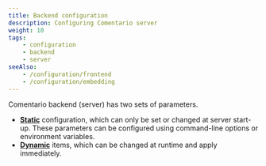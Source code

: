 ```yaml
---
title: Backend configuration
description: Configuring Comentario server
weight: 10
tags:
    - configuration
    - backend
    - server
seeAlso:
    - /configuration/frontend
    - /configuration/embedding
---
```


Comentario backend (server) has two sets of parameters.

<!--more-->

* **[Static](static)** configuration, which can only be set or changed at server start-up. These parameters can be configured using command-line options or environment variables.
* **[Dynamic](dynamic)** items, which can be changed at runtime and apply immediately.
